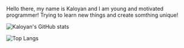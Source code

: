 Hello there, my name is Kaloyan and I am young and motivated programmer! Trying to learn new things and create somthing unique!

![Kaloyan's GitHub stats](https://github-readme-stats.vercel.app/api?username=KaloyanTsotsev&show_icons=true&theme=github_dark)

![Top Langs](https://github-readme-stats.vercel.app/api/top-langs/?username=KaloyanTsotsev&theme=github_dark)
